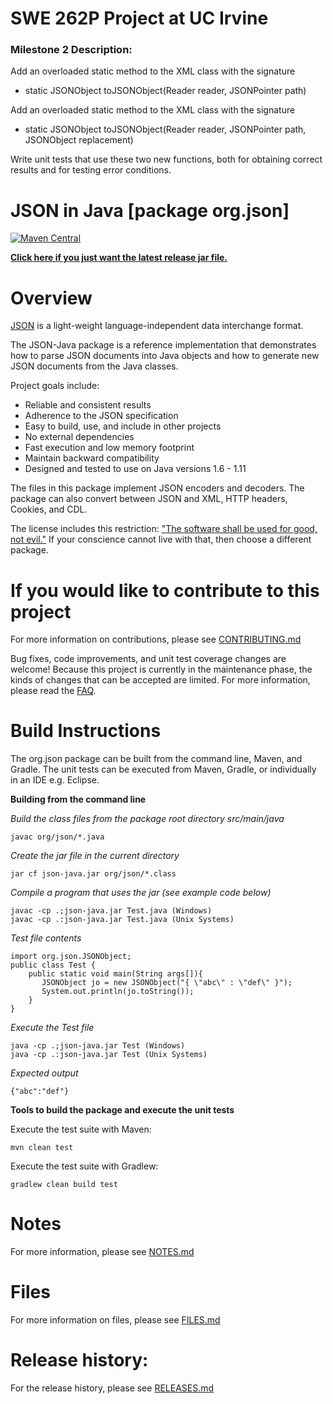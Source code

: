 # SWE 262P Project at UC Irvine

### Milestone 2 Description:

Add an overloaded static method to the XML class with the signature
* static JSONObject toJSONObject(Reader reader, JSONPointer path)

Add an overloaded static method to the XML class with the signature

* static JSONObject toJSONObject(Reader reader, JSONPointer path, JSONObject replacement)

Write unit tests that use these two new functions, both for obtaining correct results and for testing error conditions.



JSON in Java [package org.json]
===============================

[![Maven Central](https://img.shields.io/maven-central/v/org.json/json.svg)](https://mvnrepository.com/artifact/org.json/json)

**[Click here if you just want the latest release jar file.](https://search.maven.org/remotecontent?filepath=org/json/json/20211205/json-20211205.jar)**


# Overview

[JSON](http://www.JSON.org/) is a light-weight language-independent data interchange format.

The JSON-Java package is a reference implementation that demonstrates how to parse JSON documents into Java objects and how to generate new JSON documents from the Java classes.

Project goals include:
* Reliable and consistent results
* Adherence to the JSON specification 
* Easy to build, use, and include in other projects
* No external dependencies
* Fast execution and low memory footprint
* Maintain backward compatibility
* Designed and tested to use on Java versions 1.6 - 1.11

The files in this package implement JSON encoders and decoders. The package can also convert between JSON and XML, HTTP headers, Cookies, and CDL.

The license includes this restriction: ["The software shall be used for good, not evil."](https://en.wikipedia.org/wiki/Douglas_Crockford#%22Good,_not_Evil%22) If your conscience cannot live with that, then choose a different package.

# If you would like to contribute to this project

For more information on contributions, please see [CONTRIBUTING.md](https://github.com/stleary/JSON-java/blob/master/docs/CONTRIBUTING.md)

Bug fixes, code improvements, and unit test coverage changes are welcome! Because this project is currently in the maintenance phase, the kinds of changes that can be accepted are limited. For more information, please read the [FAQ](https://github.com/stleary/JSON-java/wiki/FAQ).

# Build Instructions

The org.json package can be built from the command line, Maven, and Gradle. The unit tests can be executed from Maven, Gradle, or individually in an IDE e.g. Eclipse.
 
**Building from the command line**

*Build the class files from the package root directory src/main/java*
````
javac org/json/*.java
````

*Create the jar file in the current directory*
````
jar cf json-java.jar org/json/*.class
````

*Compile a program that uses the jar (see example code below)*
````
javac -cp .;json-java.jar Test.java (Windows)
javac -cp .:json-java.jar Test.java (Unix Systems)
````

*Test file contents*

````
import org.json.JSONObject;
public class Test {
    public static void main(String args[]){
       JSONObject jo = new JSONObject("{ \"abc\" : \"def\" }");
       System.out.println(jo.toString());
    }
}
````

*Execute the Test file*
```` 
java -cp .;json-java.jar Test (Windows)
java -cp .:json-java.jar Test (Unix Systems)
````

*Expected output*

````
{"abc":"def"}
````

 
**Tools to build the package and execute the unit tests**

Execute the test suite with Maven:
```
mvn clean test
```

Execute the test suite with Gradlew:

```
gradlew clean build test
```

# Notes

For more information, please see [NOTES.md](https://github.com/stleary/JSON-java/blob/master/docs/NOTES.md)

# Files

For more information on files, please see [FILES.md](https://github.com/stleary/JSON-java/blob/master/docs/FILES.md)

# Release history:

For the release history, please see [RELEASES.md](https://github.com/stleary/JSON-java/blob/master/docs/RELEASES.md)
